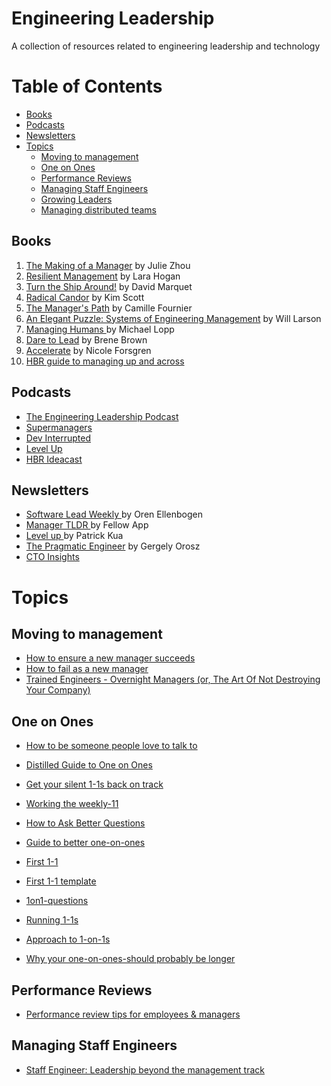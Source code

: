# Engineering Leadership
A collection of resources related to engineering leadership and technology

# Table of Contents

*  [ Books ](#books)
*  [ Podcasts ](#podcasts)
*  [ Newsletters](#newsletters)
*  [ Topics ](#topics)
   *  [ Moving to management ](#startmgmt)
   *  [ One on Ones ](#oneonone)
   *  [ Performance Reviews ](#perfreviews)
   *  [ Managing Staff Engineers ](#staffeng)
   *  [ Growing Leaders](#growingleaders)
   *  [Managing distributed teams](#distributed)
  

<a name="books"></a>
## Books 

1. [The Making of a Manager](https://www.goodreads.com/book/show/38821039-the-making-of-a-manager) by Julie Zhou
2. [Resilient Management](https://www.goodreads.com/book/show/45767533-resilient-management) by Lara Hogan
3. [Turn the Ship Around!](https://www.goodreads.com/book/show/16158601-turn-the-ship-around) by David Marquet
4. [Radical Candor](https://www.goodreads.com/book/show/29939161-radical-candor) by Kim Scott
5. [The Manager's Path](https://www.goodreads.com/book/show/33369254-the-manager-s-path) by Camille Fournier
6. [An Elegant Puzzle: Systems of Engineering Management](https://www.goodreads.com/book/show/45303387-an-elegant-puzzle) by Will Larson
7. [ Managing Humans ](https://www.goodreads.com/book/show/1317946.Managing_Humans) by Michael Lopp
8. [ Dare to Lead](https://www.goodreads.com/book/show/40109367-dare-to-lead) by Brene Brown
9. [Accelerate](https://www.goodreads.com/book/show/35747076-accelerate) by Nicole Forsgren 
10. [ HBR guide to managing up and across ](https://www.goodreads.com/book/show/13586942-hbr-guide-to-managing-up-and-across?from_search=true&from_srp=true&qid=1nqaP6pwdw&rank=1)

<a name="podcasts"></a>
## Podcasts 

* [ The Engineering Leadership Podcast](https://sfelc.com/podcasts)
* [Supermanagers](https://fellow.app/supermanagers/)
* [Dev Interrupted](https://devinterrupted.com/podcasts/)
* [Level Up](https://codingsans.com/engineering-management-podcast)
* [HBR Ideacast](https://hbr.org/2018/01/podcast-ideacast)

<a name="newsletters"></a>
## Newsletters

* [ Software Lead Weekly ](https://softwareleadweekly.com/) by Oren Ellenbogen 
* [ Manager TLDR ](https://fellow.app/newsletter/) by Fellow App
* [ Level up ](https://levelup.patkua.com/) by Patrick Kua
* [ The Pragmatic Engineer](https://blog.pragmaticengineer.com/newsletter/) by Gergely Orosz
* [CTO Insights](https://insights.toshotrajanov.com/)

<a name="Topics"></a>
# Topics
<a name="startmgmt"></a>
## Moving to management 
* [How to ensure a new manager succeeds](https://getlighthouse.com/blog/new-manager-how-to-help-succeed/)
* [How to fail as a new manager](https://medium.com/@hashbrown/how-to-fail-as-a-new-engineering-manager-30b5fb617a)
* [Trained Engineers - Overnight Managers (or, The Art Of Not Destroying Your Company)](https://sysadvent.blogspot.com/2016/12/day-16-trained-engineers-overnight.html)


<a name="oneonone"></a>
## One on Ones 

* [ How to be someone people love to talk to ](https://www.bakadesuyo.com/2015/02/love-to-talk/)
* [ Distilled Guide to One on Ones ](https://chris-g-chiu.medium.com/engineering-management-distilled-a-guide-to-one-on-ones-5b6cceb095b7)
* [ Get your silent 1-1s back on track ](https://codecapsule.com/2021/09/09/how-to-get-your-silent-1-on-1s-back-on-track/)
* [Working the weekly-11 ](http://eleganthack.com/working-the-weekly-11/)
* [How to Ask Better Questions](https://hbr.org/2009/05/real-leaders-ask.html)
* [Guide to better one-on-ones](https://www.officevibe.com/blog/guide-to-better-one-on-ones)

* [First 1-1 ](https://leadhonestly.com/blog/how-to-have-your-first-one-on-one-meeting-with-an-employee)
* [ First 1-1 template ](https://knowyourteam.com/blog/2020/01/22/youve-got-your-first-one-on-one-meeting-with-an-employee-how-to-prepare/)

* [ 1on1-questions ](https://github.com/VGraupera/1on1-questions)

* [ Running 1-1s ](https://blog.nuffsaid.com/running-one-on-ones)

* [Approach to 1-on-1s](https://marcorogers.com/blog/my-approach-to-1-on-1s)

* [Why your one-on-ones-should probably be longer](https://medium.com/vpe-coach/why-your-one-on-ones-should-probably-be-longer-cbf8961645fc)

<a name="perfreviews"></a>
## Performance Reviews 

* [ Performance review tips for employees & managers](https://fellow.app/blog/management/end-of-year-review-tips-for-employees-and-managers)


<a name="staffeng"></a>
## Managing Staff Engineers 
* [ Staff Engineer: Leadership beyond the management track](https://staffeng.com/book)
